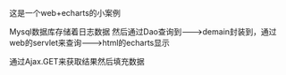 这是一个web+echarts的小案例

Mysql数据库存储着日志数据
然后通过Dao查询到--->demain封装到，通过web的servlet来查询--->html的echarts显示

通过Ajax.GET来获取结果然后填充数据